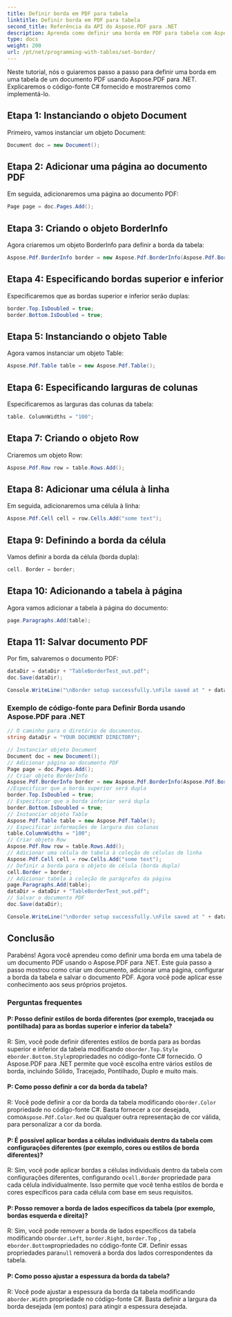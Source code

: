 ```yaml
---
title: Definir borda em PDF para tabela
linktitle: Definir borda em PDF para tabela
second_title: Referência da API do Aspose.PDF para .NET
description: Aprenda como definir uma borda em PDF para tabela com Aspose.PDF para .NET.
type: docs
weight: 200
url: /pt/net/programming-with-tables/set-border/
---
```

Neste tutorial, nós o guiaremos passo a passo para definir uma borda em uma tabela de um documento PDF usando Aspose.PDF para .NET. Explicaremos o código-fonte C# fornecido e mostraremos como implementá-lo.

## Etapa 1: Instanciando o objeto Document
Primeiro, vamos instanciar um objeto Document:

```csharp
Document doc = new Document();
```

## Etapa 2: Adicionar uma página ao documento PDF
Em seguida, adicionaremos uma página ao documento PDF:

```csharp
Page page = doc.Pages.Add();
```

## Etapa 3: Criando o objeto BorderInfo
Agora criaremos um objeto BorderInfo para definir a borda da tabela:

```csharp
Aspose.Pdf.BorderInfo border = new Aspose.Pdf.BorderInfo(Aspose.Pdf.BorderSide.All);
```

## Etapa 4: Especificando bordas superior e inferior
Especificaremos que as bordas superior e inferior serão duplas:

```csharp
border.Top.IsDoubled = true;
border.Bottom.IsDoubled = true;
```

## Etapa 5: Instanciando o objeto Table
Agora vamos instanciar um objeto Table:

```csharp
Aspose.Pdf.Table table = new Aspose.Pdf.Table();
```

## Etapa 6: Especificando larguras de colunas
Especificaremos as larguras das colunas da tabela:

```csharp
table. ColumnWidths = "100";
```

## Etapa 7: Criando o objeto Row
Criaremos um objeto Row:

```csharp
Aspose.Pdf.Row row = table.Rows.Add();
```

## Etapa 8: Adicionar uma célula à linha
Em seguida, adicionaremos uma célula à linha:

```csharp
Aspose.Pdf.Cell cell = row.Cells.Add("some text");
```

## Etapa 9: Definindo a borda da célula
Vamos definir a borda da célula (borda dupla):

```csharp
cell. Border = border;
```

## Etapa 10: Adicionando a tabela à página
Agora vamos adicionar a tabela à página do documento:

```csharp
page.Paragraphs.Add(table);
```

## Etapa 11: Salvar documento PDF
Por fim, salvaremos o documento PDF:

```csharp
dataDir = dataDir + "TableBorderTest_out.pdf";
doc.Save(dataDir);

Console.WriteLine("\nBorder setup successfully.\nFile saved at " + dataDir);
```

### Exemplo de código-fonte para Definir Borda usando Aspose.PDF para .NET

```csharp
// O caminho para o diretório de documentos.
string dataDir = "YOUR DOCUMENT DIRECTORY";

// Instanciar objeto Document
Document doc = new Document();
// Adicionar página ao documento PDF
Page page = doc.Pages.Add();
// Criar objeto BorderInfo
Aspose.Pdf.BorderInfo border = new Aspose.Pdf.BorderInfo(Aspose.Pdf.BorderSide.All);
//Especificar que a borda superior será dupla
border.Top.IsDoubled = true;
// Especificar que a borda inferior será dupla
border.Bottom.IsDoubled = true;
// Instanciar objeto Table
Aspose.Pdf.Table table = new Aspose.Pdf.Table();
// Especificar informações de largura das colunas
table.ColumnWidths = "100";
// Criar objeto Row
Aspose.Pdf.Row row = table.Rows.Add();
// Adicionar uma célula de tabela à coleção de células de linha
Aspose.Pdf.Cell cell = row.Cells.Add("some text");
// Definir a borda para o objeto de célula (borda dupla)
cell.Border = border;
// Adicionar tabela à coleção de parágrafos da página
page.Paragraphs.Add(table);
dataDir = dataDir + "TableBorderTest_out.pdf";
// Salvar o documento PDF
doc.Save(dataDir);

Console.WriteLine("\nBorder setup successfully.\nFile saved at " + dataDir);
```

## Conclusão
Parabéns! Agora você aprendeu como definir uma borda em uma tabela de um documento PDF usando o Aspose.PDF para .NET. Este guia passo a passo mostrou como criar um documento, adicionar uma página, configurar a borda da tabela e salvar o documento PDF. Agora você pode aplicar esse conhecimento aos seus próprios projetos.

### Perguntas frequentes

#### P: Posso definir estilos de borda diferentes (por exemplo, tracejada ou pontilhada) para as bordas superior e inferior da tabela?

 R: Sim, você pode definir diferentes estilos de borda para as bordas superior e inferior da tabela modificando o`border.Top.Style` e`border.Bottom.Style`propriedades no código-fonte C# fornecido. O Aspose.PDF para .NET permite que você escolha entre vários estilos de borda, incluindo Sólido, Tracejado, Pontilhado, Duplo e muito mais.

#### P: Como posso definir a cor da borda da tabela?

 R: Você pode definir a cor da borda da tabela modificando o`border.Color` propriedade no código-fonte C#. Basta fornecer a cor desejada, como`Aspose.Pdf.Color.Red` ou qualquer outra representação de cor válida, para personalizar a cor da borda.

#### P: É possível aplicar bordas a células individuais dentro da tabela com configurações diferentes (por exemplo, cores ou estilos de borda diferentes)?

 R: Sim, você pode aplicar bordas a células individuais dentro da tabela com configurações diferentes, configurando o`cell.Border` propriedade para cada célula individualmente. Isso permite que você tenha estilos de borda e cores específicos para cada célula com base em seus requisitos.

#### P: Posso remover a borda de lados específicos da tabela (por exemplo, bordas esquerda e direita)?

 R: Sim, você pode remover a borda de lados específicos da tabela modificando o`border.Left`, `border.Right`, `border.Top` , e`border.Bottom`propriedades no código-fonte C#. Definir essas propriedades para`null` removerá a borda dos lados correspondentes da tabela.

#### P: Como posso ajustar a espessura da borda da tabela?

 R: Você pode ajustar a espessura da borda da tabela modificando a`border.Width` propriedade no código-fonte C#. Basta definir a largura da borda desejada (em pontos) para atingir a espessura desejada.
